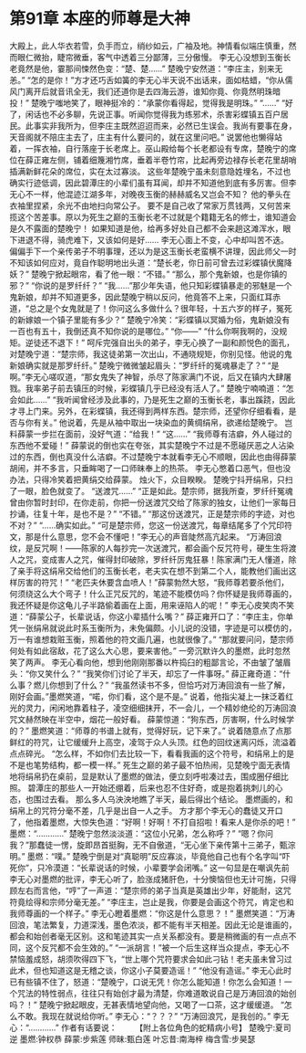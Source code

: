 # 第91章 本座的师尊是大神
大殿上，此人华衣若雪，负手而立，绡纱如云，广袖及地。神情看似端庄慎重，然而眼仁微抬，睫帘微垂，客气中透着三分鄙薄，三分傲慢。
李无心没想到玉衡长老竟然是他，霎那间悚然色变：“楚、楚……”
楚晚宁安然道：“李庄主，别来无恙。”
“怎的是你！”方才还巧舌如簧的李无心半天说不出话来，面如枯蜡，“你从儒风门离开后就音讯全无，我们还道你是去四海云游，谁知你竟、你竟然明珠暗投！”
楚晚宁嗤地笑了，眼神挺冷的：“承蒙你看得起，觉得我是明珠。”
“……”
“好了，闲话也不必多聊，先说正事。听闻你觉得我为练邪术，杀害彩蝶镇五百户居民。此事实非我所为，但李庄主既然迢迢而来，必然已生误会。我尚有要事在身，天音阁就不陪庄主去了，庄主有什么要问的，就在这里问吧。”
说罢他也懒得站着，一挥衣袖，自行落座于长老席上。巫山殿给每个长老都设有专席，楚晚宁的席位在薛正雍左侧，铺着细篾湘竹席，垂着半卷竹帘，比起再旁边禄存长老花里胡哨插满新鲜花朵的席位，实在太过寡淡。
这些年楚晚宁虽未刻意隐姓埋名，不过也确实行迹低调，因此碧潭庄的小辈们虽有耳闻，却并不知道他到底有多厉害。但李无心不一样，他混迹江湖多年，对晚夜玉衡的赫赫威名又岂会不知？
他的拳头在衣袖里捏紧，余光不由地扫向常公子。
要不是自己收了常家万贯钱两，又何苦来揽这个苦差事。原以为死生之巅的玉衡长老不过就是个籍籍无名的修士，谁知道会是久不露面的楚晚宁！
如果知道是他，给再多好处自己都不会来趟这滩浑水，眼下进退不得，骑虎难下，又该如何是好……
李无心面上不变，心中却叫苦不迭。
偏偏手下一个亲传弟子不明事理，还以为是这玉衡长老蛮横不讲理，因此师父一时不知该如何应对，竟自作聪明地出头道：“楚长老，你日前可曾去过彩蝶镇伏魔降妖？”
楚晚宁掀起眼帘，看了他一眼：“不错。”
“那么，那个鬼新娘，也是你镇的邪？”
“你说的是罗纤纤？”
“我……”那少年失语，他只知彩蝶镇暴走的邪魅是一个鬼新娘，却并不知道更多，因此楚晚宁稍以反问，他竟答不上来，只面红耳赤道，“总之是个女鬼就是了！你问这么多做什么？很年轻，十五六岁的样子，冤死的新嫁娘一个镇子里能有多少？”
楚晚宁冷笑：“彩蝶镇以冥婚为俗，鬼新娘没有一百也有五十，我倒还真不知你说的是哪位。”
“你——”
“什么你啊我啊的，没规矩。逆徒还不退下！”
呵斥完强自出头的弟子，李无心换了一副和颜悦色的面孔，对楚晚宁道：“楚宗师，我这徒弟第一次出山，不通晓规矩，你别见怪。他说的鬼新娘确实就是那罗纤纤。”
楚晚宁微微皱起眉头：“罗纤纤的冤魂暴走了？”
“是啊。”李无心嗟叹道，“那女鬼失了神智，杀尽了陈家满门不说，后又在镇内大肆屠戮。我率弟子前去镇压的时候，彩蝶镇几乎已经没有活人了。”
楚晚宁喃喃道：“怎会如此……”
“我听闻曾经涉及此事的，乃是死生之巅的玉衡长老，事出蹊跷，因此才寻上门来。另外，在彩蝶镇，我还得到两样东西。楚宗师，还望你仔细看看，是否与你有关。”
他说着，先是从袖中取出一块染血的黄绸绢帛，欲递给楚晚宁。
岂料薛蒙一步拦在面前，没好气道：“给我！”
“这……”
“我师尊有洁癖，外人碰过的东西他不爱碰！”
薛蒙说的倒也实在夸张，其实楚晚宁不过是不愿碰厌恶之人沾染过的东西，倒也真没什么洁癖。不过楚晚宁本就看李无心不顺眼，因此也由得薛蒙胡闹，并不多言，只垂眸喝了一口师昧奉上的热茶。
李无心憋着口恶气，但也没办法，只得冷笑着把黄绢交给薛蒙。
烛火下，众目睽睽。
楚晚宁抖开绢帛，只扫了一眼，脸色就变了。
“送渡咒……”
“正是如此。楚宗师，据我所查，罗纤纤冤魂曾由你暂时封印，在你走前，你把一份送渡咒交给了陈家的独女，让他们一家每日抄诵，往复十年，是也不是？”
“不错。”
“那这份送渡咒，正是楚宗师的字迹，对也不对？”
“……确实如此。”
“可是楚宗师，您这一份送渡咒，每章结尾多了个咒印符文，那是什么意思，您不会不懂吧！”李无心的声音陡然高亢起来。
“万涛回浪纹，是反咒啊！——陈家的人每抄完一次送渡咒，都会画个反咒符号，硬生生将渡人之咒，变成害人之咒，催得封印破除，罗纤纤厉鬼狂暴！陈家满门无人懂道，除了亲手将这绢帛交给他们的玉衡长老，老夫实在想不到第二个人，能教他们画出这样厉害的符咒！”
“老匹夫休要含血喷人！”薛蒙勃然大怒，“我师尊若要杀他们，何须绕这么大个弯子！什么正咒反咒的，笔迹不能模仿吗？你怀疑是我师尊画的，我还怀疑是你这龟儿子半路偷着画在上面，用来诬陷人的呢！”
李无心皮笑肉不笑道：“薛蒙公子，长辈说话，你这小辈插什么嘴？”
薛正雍开口了：“李庄主，你单凭一张绢帛就说此时系玉衡所为，未免偏颇。小儿说的没错，字迹是可以模仿的，万一有谁想栽赃玉衡，照着他的符文画几遍，也就很像了。”
“那就要问问，楚宗师何处有如此宿敌，花了这么大心思，要来害他。”
一旁沉默许久的墨燃，此时忽然笑了两声。
李无心看向他，想到他刚刚那番以杵捣臼的粗鄙言论，不由皱了皱眉头：“你又笑什么？”
“我笑你们讨论了半天，却忘了一件事呀。”
薛正雍奇道：“什么事？燃儿你想到了什么？”
“我虽然读书不多，但恰巧对万涛回浪有一些了解，刚好会画。”墨燃笑道，“喏，你们看，这个是不是。”
说着，他指尖凝上一抹泛着红光的灵力，闲闲地靠着柱子，凌空细细抹开，不一会儿，一个精妙绝伦的万涛回浪咒文赫然映在半空中，烟花一般好看。
薛蒙惊道：“狗东西，厉害啊，什么时候学的？”
墨燃笑道：“师尊的书谱上就有，觉得好玩，记下来了。”
说着随意点了点那鲜红的符咒，让它缓缓升上高空，凌驾于众人头顶。红色的回纹迷离闪烁，流溢着点点碎光。
“怎么样，不如你们去比较一下，看看我画的这个符号，和绢帛上的是不是也笔势结构，都一模一样。”
死生之巅的弟子最不怕热闹，见楚晚宁面无表情地将绢帛扔在桌前，显是默认了墨燃的做法，便立刻呼啦凑过去，围成圈仔细比照。
碧潭庄的那些人一开始还绷着，后来也忍不住好奇，或是抱着挑刺儿的心态，也围过去看。
那么多人乌泱泱地瞧了半天，最后得出个结论。
墨燃画的，和绢帛上的咒符分毫不差，几乎是出自一人之手。
方才那个李无心的蠢徒又开口了，他指着墨燃，大惊失色道：“好啊！好啊！不打自招啦！看来人是你杀的吧！”
墨燃：“…………”
楚晚宁忽然淡淡道：“这位小兄弟，怎么称呼？”
“嗯？你问我？”那蠢徒一愣，旋即昂首挺胸，无不自傲道，“无心坐下亲传第十三弟子，甄淙明。”
墨燃：“噗。”
楚晚宁倒是对“真聪明”反应寡淡，毕竟他自己也有个名字叫“吓死你”，只冷漠道：“长辈说话的时候，小辈要学会闭嘴。”
这一句显是在嘲讽先前李无心对墨燃的批评，李无心听了，脸涨成猪肝色，十分懊恼但也无计可施，只得顾左右而言他，“哼”了一声道：“楚宗师的弟子当真是英雄出少年，好能耐，这咒符竟绘得和宗师分毫无差。”
“李庄主，岂止是我，你要是会画这个符咒，肯定也和我师尊画的一个样子。”
李无心瞪着墨燃：“你这是什么意思？！”
墨燃笑道：“万涛回浪，笔法繁复，力道深浅，墨色浓淡，都不能有半天相差。因此无论是谁画的，都会和始创者毫无区别。这和笔迹其实一点关系都没有。要是稍微画的有一点点不同，这个反咒都不会生效的。”
“一派胡言！”被一个后生这样当众提点，李无心不禁恼羞成怒，胡须吹得四下飞，“世上哪个咒符要求会如此刁钻！老夫虽未曾习过此术，但也知道这是无稽之谈，你这小子莫要造谣！”
“他没有造谣。”
李无心此时已有些镇不住了，怒道：“楚晚宁，口说无凭！你怎么能知道！你怎么会知道！一个咒法的特性弱点，往往只有始创才最为清楚，你难道敢说自己是万涛回浪的始创吗？！”
楚晚宁掀起眼皮，无甚表情地望向他，又喝了一口茶，这才缓缓道。
“怎么不敢。我现在就说给你听。”
李无心：“？？？”
“万涛回浪咒，是我创的。”
李无心：“…………”
作者有话要说：　　
【附上各位角色的蛇精病小号】
楚晚宁:夏司逆
墨燃:钟权恭
薛蒙:步紫莲
师昧:甄白莲
叶忘昔:南海梓
梅含雪:步昊瑟
